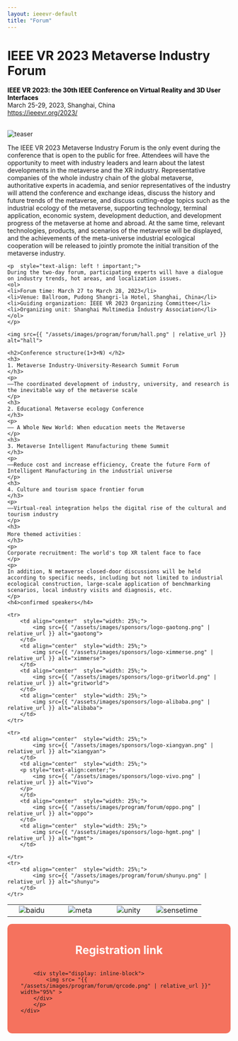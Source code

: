 ```yaml
---
layout: ieeevr-default
title: "Forum"
---
```


<style>
.attend-row {
    display: flex;
    background-color: #F5725E;
    border-radius: 10px;
    padding: 10px;
}
.attend-column {
        flex: 50%;
        padding: 20px;
        position: relative;
    }
.conf-icon {
            width: 200px;
        }
</style>
<div>
    <h1 id="cfp-conference">IEEE VR 2023 Metaverse Industry Forum</h1>
    <p>
        <strong style="color: black">IEEE VR 2023: the 30th IEEE Conference on Virtual Reality and 3D User Interfaces </strong>
        <br>
        March 25-29, 2023, Shanghai, China
        <br>
        <a href="https://ieeevr.org/2023/">https://ieeevr.org/2023/</a>
    </p>
    <br />
    <img src={{ "/assets/images/program/forum/teaser.png" | relative_url }} alt="teaser">
    <p> The IEEE VR 2023 Metaverse Industry Forum is the only event during the conference that is open to the public for free. Attendees will have the opportunity to meet with industry leaders and learn about the latest developments in the metaverse and the XR industry. Representative companies of the whole industry chain of the global metaverse, authoritative experts in academia, and senior representatives of the industry will attend the conference and exchange ideas, discuss the history and future trends of the metaverse, and discuss cutting-edge topics such as the industrial ecology of the metaverse, supporting technology, terminal application, economic system, development deduction, and development progress of the metaverse at home and abroad. At the same time, relevant technologies, products, and scenarios of the metaverse will be displayed, and the achievements of the meta-universe industrial ecological cooperation will be released to jointly promote the initial transition of the metaverse industry.
    </p>

    <p  style="text-align: left ! important;">
    During the two-day forum, participating experts will have a dialogue on industry trends, hot areas, and localization issues.
    <ol>
    <li>Forum time: March 27 to March 28, 2023</li>
    <li>Venue: Ballroom, Pudong Shangri-la Hotel, Shanghai, China</li>
    <li>Guiding organization: IEEE VR 2023 Organizing Committee</li>
    <li>Organizing unit: Shanghai Multimedia Industry Association</li>
    </ol>
    </p>

    <img src={{ "/assets/images/program/forum/hall.png" | relative_url }} alt="hall">

    <h2>Conference structure(1+3+N) </h2>
    <h3>
    1. Metaverse Industry-University-Research Summit Forum
    </h3>
    <p>
    ——The coordinated development of industry, university, and research is the inevitable way of the metaverse scale
    </p>
    <h3>
    2. Educational Metaverse ecology Conference
    </h3>
    <p>
    —— A Whole New World: When education meets the Metaverse
    </p>
    <h3>
    3. Metaverse Intelligent Manufacturing theme Summit
    </h3>
    <p>
    ——Reduce cost and increase efficiency, Create the future Form of Intelligent Manufacturing in the industrial universe
    </p>
    <h3>
    4. Culture and tourism space frontier forum
    </h3>
    <p>
    ——Virtual-real integration helps the digital rise of the cultural and tourism industry
    </p>
    <h3>
    More themed activities：
    </h3>
    <p>
    Corporate recruitment: The world's top XR talent face to face
    </p>
    <p>
    In addition, N metaverse closed-door discussions will be held according to specific needs, including but not limited to industrial ecological construction, large-scale application of benchmarking scenarios, local industry visits and diagnosis, etc.
    </p>
    <h4>confirmed speakers</h4>
    
</div>
<table width="100%" border="0" cellspacing="0" cellpadding="0" frame=void>
    <tr>
        <td align="center"  style="width: 25%;">
            <img src={{ "/assets/images/sponsors/logo-baidu.png" | relative_url }} alt="baidu">
        </td>
        <td align="center"  style="width: 25%;">
            <img src={{ "/assets/images/program/forum/meta.png" | relative_url }} alt="meta">
        </td>
        <td align="center"  style="width: 25%;">
            <img src={{ "/assets/images/sponsors/logo-unity.png" | relative_url }} alt="unity">
        </td>
        <td align="center"  style="width: 25%;">
            <img src={{ "/assets/images/sponsors/logo-sensetime.png" | relative_url }} alt="sensetime">
        </td>
    </tr>

    <tr>
        <td align="center"  style="width: 25%;">
            <img src={{ "/assets/images/sponsors/logo-gaotong.png" | relative_url }} alt="gaotong">
        </td>
        <td align="center"  style="width: 25%;">
            <img src={{ "/assets/images/sponsors/logo-ximmerse.png" | relative_url }} alt="ximmerse">
        </td>
        <td align="center"  style="width: 25%;">
            <img src={{ "/assets/images/sponsors/logo-gritworld.png" | relative_url }} alt="gritworld">
        </td>
        <td align="center"  style="width: 25%;">
            <img src={{ "/assets/images/sponsors/logo-alibaba.png" | relative_url }} alt="alibaba">
        </td>
    </tr>

    <tr>
        <td align="center"  style="width: 25%;">
            <img src={{ "/assets/images/sponsors/logo-xiangyan.png" | relative_url }} alt="xiangyan">
        </td>
        <td align="center"  style="width: 25%;">
        <p style="text-align:center;">
            <img src={{ "/assets/images/sponsors/logo-vivo.png" | relative_url }} alt="Vivo">
        </p>
        </td>
        <td align="center"  style="width: 25%;">
            <img src={{ "/assets/images/program/forum/oppo.png" | relative_url }} alt="oppo">
        </td>
        <td align="center"  style="width: 25%;">
            <img src={{ "/assets/images/sponsors/logo-hgmt.png" | relative_url }} alt="hgmt">
        </td>
        
    </tr>
    <tr>
        <td align="center"  style="width: 25%;">
            <img src={{ "/assets/images/program/forum/shunyu.png" | relative_url }} alt="shunyu">
        </td>
    </tr>

</table>

<div class="attend-row">
    <div class="attend-column" style="flex: 100%;">
        <p style="text-align:center;">
        <strong style="color:white;font-size: 25px">Registration link</strong>
        <br /><br />

        <div style="display: inline-block">
            <img src= "{{ "/assets/images/program/forum/qrcode.png" | relative_url }}"  width="95%" >
        </div>
        </p>
    </div>
</div>
